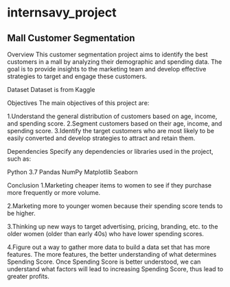 # internsavy_project
## Mall Customer Segmentation

Overview
This customer segmentation project aims to identify the best customers in a mall by analyzing their demographic and spending data.
The goal is to provide insights to the marketing team and develop effective strategies to target and engage these customers.

Dataset
Dataset is from Kaggle

Objectives
The main objectives of this project are:

1.Understand the general distribution of customers based on age, income, and spending score.
2.Segment customers based on their age, income, and spending score.
3.Identify the target customers who are most likely to be easily converted and develop strategies to attract and retain them.

Dependencies
Specify any dependencies or libraries used in the project, such as:

Python 3.7
Pandas
NumPy
Matplotlib
Seaborn

Conclusion
1.Marketing cheaper items to women to see if they purchase more frequently or more volume.

2.Marketing more to younger women because their spending score tends to be higher.

3.Thinking up new ways to target advertising, pricing, branding, etc. to the older women (older than early 40s) who have lower spending scores.

4.Figure out a way to gather more data to build a data set that has more features.
  The more features, the better understanding of what determines Spending Score.
  Once Spending Score is better understood, we can understand what factors will lead to increasing Spending Score, thus lead to greater profits.
